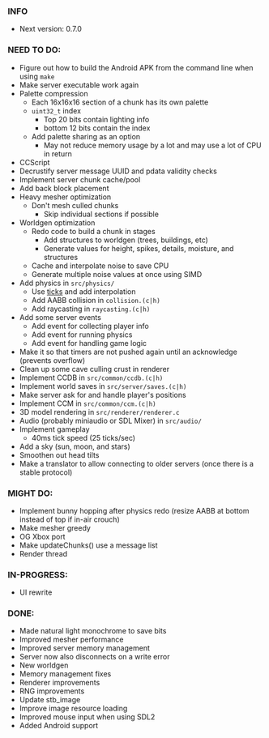 ### INFO
- Next version: 0.7.0

### NEED TO DO:
- Figure out how to build the Android APK from the command line when using `make`
- Make server executable work again
- Palette compression
    - Each 16x16x16 section of a chunk has its own palette
    - `uint32_t` index
        - Top 20 bits contain lighting info
        - bottom 12 bits contain the index
    - Add palette sharing as an option
        - May not reduce memory usage by a lot and may use a lot of CPU in return
- CCScript
- Decrustify server message UUID and pdata validity checks
- Implement server chunk cache/pool
- Add back block placement
- Heavy mesher optimization
    - Don't mesh culled chunks
        - Skip individual sections if possible
- Worldgen optimization
    - Redo code to build a chunk in stages
        - Add structures to worldgen (trees, buildings, etc)
        - Generate values for height, spikes, details, moisture, and structures
    - Cache and interpolate noise to save CPU
    - Generate multiple noise values at once using SIMD
- Add physics in `src/physics/`
    - Use [ticks](https://gafferongames.com/post/fix_your_timestep/) and add interpolation
    - Add AABB collision in `collision.(c|h)`
    - Add raycasting in `raycasting.(c|h)`
- Add some server events
    - Add event for collecting player info
    - Add event for running physics
    - Add event for handling game logic
- Make it so that timers are not pushed again until an acknowledge (prevents overflow)
- Clean up some cave culling crust in renderer
- Implement CCDB in `src/common/ccdb.(c|h)`
- Implement world saves in `src/server/saves.(c|h)`
- Make server ask for and handle player's positions
- Implement CCM in `src/common/ccm.(c|h)`
- 3D model rendering in `src/renderer/renderer.c`
- Audio (probably miniaudio or SDL Mixer) in `src/audio/`
- Implement gameplay
    - 40ms tick speed (25 ticks/sec)
- Add a sky (sun, moon, and stars)
- Smoothen out head tilts
- Make a translator to allow connecting to older servers (once there is a stable protocol)

### MIGHT DO:
- Implement bunny hopping after physics redo (resize AABB at bottom instead of top if in-air crouch)
- Make mesher greedy
- OG Xbox port
- Make updateChunks() use a message list
- Render thread

### IN-PROGRESS:
- UI rewrite

### DONE:
- Made natural light monochrome to save bits
- Improved mesher performance
- Improved server memory management
- Server now also disconnects on a write error
- New worldgen
- Memory management fixes
- Renderer improvements
- RNG improvements
- Update stb_image
- Improve image resource loading
- Improved mouse input when using SDL2
- Added Android support

